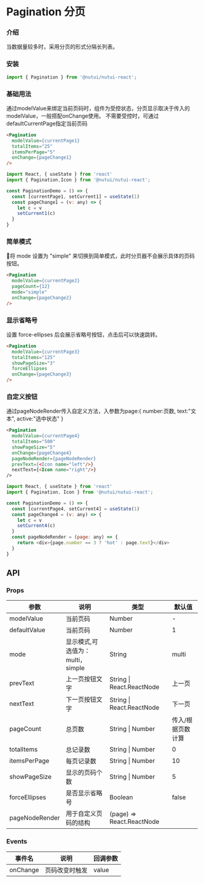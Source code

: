 #  Pagination 分页

### 介绍
    
当数据量较多时，采用分页的形式分隔长列表。
    
### 安装
``` javascript
import { Pagination } from '@nutui/nutui-react';
```    

### 基础用法
通过modelValue来绑定当前页码时，组件为受控状态，分页显示取决于传入的modelValue，一般搭配onChange使用。
不需要受控时，可通过defaultCurrentPage指定当前页码
``` html
<Pagination
  modelValue={currentPage1}
  totalItems="25"
  itemsPerPage="5"
  onChange={pageChange1}
/>
```  
``` javascript
import React, { useState } from 'react'
import { Pagination,Icon } from '@nutui/nutui-react';

const PaginationDemo = () => {
  const [currentPage1, setCurrent1] = useState(1)
  const pageChange1 = (v: any) => {
    let c = v
    setCurrent1(c)
  }
}
```
### 简单模式
将 mode 设置为 "simple" 来切换到简单模式，此时分页器不会展示具体的页码按钮。
``` html
<Pagination 
  modelValue={currentPage2} 
  pageCount={12} 
  mode="simple" 
  onChange={pageChange2} 
/>

```  
### 显示省略号
设置 force-ellipses 后会展示省略号按钮，点击后可以快速跳转。
``` html
<Pagination
  modelValue={currentPage3}
  totalItems="125"
  showPageSize="3"
  forceEllipses
  onChange={pageChange3}
/>
``` 
### 自定义按钮
通过pageNodeRender传入自定义方法，入参数为page:{ number:页数, text:"文本", active:"选中状态" } 

``` html
<Pagination
  modelValue={currentPage4}
  totalItems="500"
  showPageSize="5"
  onChange={pageChange4}
  pageNodeRender={pageNodeRender} 
  prevText={<Icon name="left"/>} 
  nextText={<Icon name="right"/>}
/>
``` 
``` javascript
import React, { useState } from 'react'
import { Pagination, Icon } from '@nutui/nutui-react';

const PaginationDemo = () => {
  const [currentPage4, setCurrent4] = useState(1)
  const pageChange4 = (v: any) => {
    let c = v
    setCurrent4(c)
  }
  const pageNodeRender = (page: any) => {
    return <div>{page.number == 3 ? 'hot' : page.text}</div>
  }
}
```

    
## API
    
### Props
    
| 参数           | 说明                     | 类型                        | 默认值            |
| -------------- | ------------------------ | --------------------------- | ----------------- |
| modelValue     | 当前页码                 | Number                      | -                 |
| defaultValue   | 当前页码                 | Number                      | 1                 |
| mode           | 显示模式,可选值为：multi，simple | String                      | multi             |
| prevText       | 上一页按钮文字           | String \| React.ReactNode   | 上一页            |
| nextText       | 下一页按钮文字           | String \| React.ReactNode | 下一页            |
| pageCount      | 总页数                   | String \| Number            | 传入/根据页数计算 |
| totalItems     | 总记录数                 | String \| Number            | 0                 |
| itemsPerPage   | 每页记录数               | String \| Number            | 10                |
| showPageSize   | 显示的页码个数           | String \| Number            | 5                 |
| forceEllipses  | 是否显示省略号           | Boolean                     | false             |
| pageNodeRender | 用于自定义页码的结构     | (page) => React.ReactNode   |                   |
    
### Events
    
| 事件名   | 说明           | 回调参数 |
| -------- | -------------- | -------- |
| onChange | 页码改变时触发 | value    |
